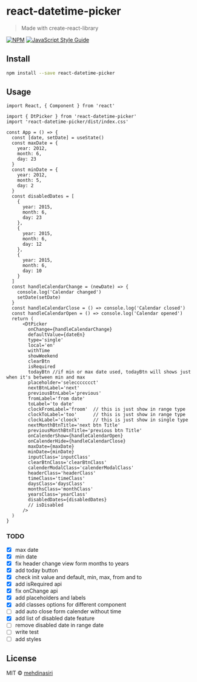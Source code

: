 # react-datetime-picker

> Made with create-react-library

[![NPM](https://img.shields.io/npm/v/react-datetime-picker.svg)](https://www.npmjs.com/package/react-datetime-picker) [![JavaScript Style Guide](https://img.shields.io/badge/code_style-standard-brightgreen.svg)](https://standardjs.com)

## Install

```bash
npm install --save react-datetime-picker
```

## Usage

```tsx
import React, { Component } from 'react'

import { DtPicker } from 'react-datetime-picker'
import 'react-datetime-picker/dist/index.css'

const App = () => {
  const [date, setDate] = useState()
  const maxDate = {
    year: 2012,
    month: 6,
    day: 23
  }
  const minDate = {
    year: 2012,
    month: 5,
    day: 2
  }
  const disabledDates = [
    {
      year: 2015,
      month: 6,
      day: 23
    },
    {
      year: 2015,
      month: 6,
      day: 12
    },
    {
      year: 2015,
      month: 6,
      day: 10
    }
  ]
  const handleCalendarChange = (newDate) => {
    console.log('Calendar changed')
    setDate(setDate)
  }
  const handleCalendarClose = () => console.log('Calendar closed')
  const handleCalendarOpen = () => console.log('Calendar opened')
  return (
      <DtPicker
        onChange={handleCalendarChange}
        defaultValue={dateEn}
        type='single'
        local='en'
        withTime
        showWeekend
        clearBtn
        isRequired
        todayBtn //if min or max date used, todayBtn will shows just when it's between min and max
        placeholder='seleccccccct'
        nextBtnLabel='next'
        previousBtnLabel='previous'
        fromLabel='from date'
        toLabel='to date'
        clockFromLabel='froom'  // this is just show in range type
        clockToLabel='too'      // this is just show in range type
        clockLabel='cloock'     // this is just show in single type
        nextMonthBtnTitle='next btn Title'
        previousMonthBtnTitle='previous btn Title'
        onCalenderShow={handleCalendarOpen}
        onCalenderHide={handleCalendarClose}
        maxDate={maxDate}
        minDate={minDate}
        inputClass='inputClass'
        clearBtnClass='clearBtnClass'
        calenderModalClass='calenderModalClass'
        headerClass='headerClass'
        timeClass='timeClass'
        daysClass='daysClass'
        monthsClass='monthClass'
        yearsClass='yearClass'
        disabledDates={disabledDates}
        // isDisabled
      />
  )
}
```
### TODO

- [x] max date
- [x] min date
- [x] fix header change view form months to years
- [x] add today button
- [x] check init value and default, min, max, from and to
- [x] add isRequired api
- [x] fix onChange api
- [x] add placeholders and labels
- [x] add classes options for different component
- [ ] add auto close form calender without time
- [x] add list of disabled date feature
- [ ] remove disabled date in range date
- [ ] write test
- [ ] add styles

## License

MIT © [mehdinasiri](https://github.com/mehdinasiri)
